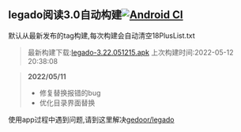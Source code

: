 ## legado阅读3.0自动构建[![Android CI](https://github.com/10bits/gedoor-Build/workflows/Android%20CI/badge.svg)](https://github.com/10bits/gedoor-Build/actions)

默认从最新发布的tag构建,每次构建会自动清空18PlusList.txt

> 最新构建下载:[legado-3.22.051215.apk](https://github.com/xianum/gedoor-Build/releases/download/legado-3.22.051215/legado-3.22.051215.apk) 上次构建时间:2022-05-12 20:38:08
<!--start-->
> **2022/05/11**
> 
> * 修复替换报错的bug
> * 优化目录界面替换
<!--end-->
  
使用app过程中遇到问题,请到这里解决[gedoor/legado](https://github.com/gedoor/legado/issues)

